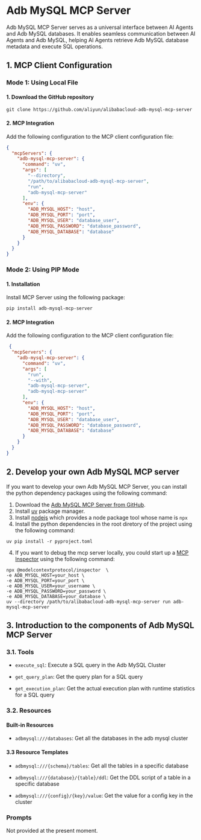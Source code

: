 # Adb MySQL MCP Server

Adb MySQL MCP Server serves as a universal interface between AI Agents and Adb MySQL databases. It enables seamless communication between AI Agents and Adb MySQL, helping AI Agents
retrieve Adb MySQL database metadata and execute SQL operations.

## 1. MCP Client Configuration

### Mode 1: Using Local File

#### 1. Download the GitHub repository

```shell
git clone https://github.com/aliyun/alibabacloud-adb-mysql-mcp-server
```

#### 2. MCP Integration

Add the following configuration to the MCP client configuration file:

```json
{
  "mcpServers": {
    "adb-mysql-mcp-server": {
      "command": "uv",
      "args": [
        "--directory",
        "/path/to/alibabacloud-adb-mysql-mcp-server",
        "run",
        "adb-mysql-mcp-server"
      ],
      "env": {
        "ADB_MYSQL_HOST": "host",
        "ADB_MYSQL_PORT": "port",
        "ADB_MYSQL_USER": "database_user",
        "ADB_MYSQL_PASSWORD": "database_password",
        "ADB_MYSQL_DATABASE": "database"
      }
    }
  }
}
```

### Mode 2: Using PIP Mode

#### 1. Installation

Install MCP Server using the following package:

```bash
pip install adb-mysql-mcp-server
```

#### 2. MCP Integration

Add the following configuration to the MCP client configuration file:

```json
 {
  "mcpServers": {
    "adb-mysql-mcp-server": {
      "command": "uv",
      "args": [
        "run",
        "--with",
        "adb-mysql-mcp-server",
        "adb-mysql-mcp-server"
      ],
      "env": {
        "ADB_MYSQL_HOST": "host",
        "ADB_MYSQL_PORT": "port",
        "ADB_MYSQL_USER": "database_user",
        "ADB_MYSQL_PASSWORD": "database_password",
        "ADB_MYSQL_DATABASE": "database"
      }
    }
  }
}
```

## 2. Develop your own Adb MySQL MCP server

If you want to develop your own Adb MySQL MCP Server, you can install the python dependency packages using the following command:

1. Download the [Adb MySQL MCP Server from GitHub](https://github.com/aliyun/alibabacloud-adb-mysql-mcp-server).
2. Install  [uv](https://docs.astral.sh/uv/getting-started/installation/) package manager.
3. Install [nodejs](https://nodejs.org/en/download) which provides a node package tool whose name is `npx`
3. Install the python dependencies in the root diretory of the project using the following command:

```shell
uv pip install -r pyproject.toml 
```

4. If you want to debug the mcp server locally, you could start up a [MCP Inspector](https://modelcontextprotocol.io/docs/tools/inspector) using the following command:

```shell
npx @modelcontextprotocol/inspector  \
-e ADB_MYSQL_HOST=your_host \
-e ADB_MYSQL_PORT=your_port \
-e ADB_MYSQL_USER=your_username \
-e ADB_MYSQL_PASSWORD=your_password \
-e ADB_MYSQL_DATABASE=your_database \
uv --directory /path/to/alibabacloud-adb-mysql-mcp-server run adb-mysql-mcp-server 
```

## 3. Introduction to the components of Adb MySQL MCP Server

### 3.1. Tools

* `execute_sql`: Execute a SQL query in the Adb MySQL Cluster

* `get_query_plan`: Get the query plan for a SQL query

* `get_execution_plan`: Get the actual execution plan with runtime statistics for a SQL query

### 3.2. Resources

#### Built-in Resources

* `adbmysql:///databases`: Get all the databases in the adb mysql cluster

#### 3.3 Resource Templates

* `adbmysql:///{schema}/tables`: Get all the tables in a specific database

* `adbmysql:///{database}/{table}/ddl`: Get the DDL script of a table in a specific database

* `adbmysql:///{config}/{key}/value`: Get the value for a config key in the cluster

### Prompts

Not provided at the present moment.